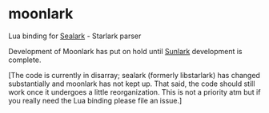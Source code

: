 # moonlark
Lua binding for [Sealark](https://github.com/obazl/sealark) - Starlark parser

Development of Moonlark has put on hold until [Sunlark](https://github.com/obazl/sunlark) development is complete.

[The code is currently in disarray; sealark (formerly libstarlark) has changed substantially and moonlark has not kept up. That said, the code should still work once it undergoes a little reorganization. This is not a priority atm but if you really need the Lua binding please file an issue.]
